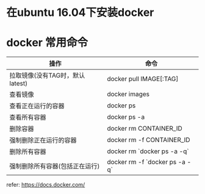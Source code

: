 # 在ubuntu 16.04下安装docker


# docker 常用命令
|操作|命令|
|---|----|
|拉取镜像(没有TAG时，默认latest)|docker pull IMAGE[:TAG]|
|查看镜像|docker images|
|查看正在运行的容器|docker ps|
|查看所有容器|docker ps -a|
|删除容器|docker rm CONTAINER_ID|
|强制删除正在运行的容器|docker rm -f CONTAINER_ID|
|删除所有容器|docker rm \`docker ps -a -q\`|
|强制删除所有容器(包括正在运行)|docker rm -f \`docker ps -a -q\`|



refer: https://docs.docker.com/
